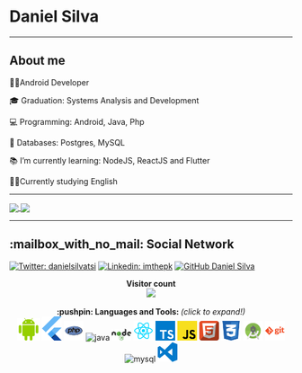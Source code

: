 # Daniel Silva




--------------------------
## About me

<div>
<p>👨‍💻Android Developer</p>
<p>🎓 Graduation: Systems Analysis and Development</p>
<p>💻 Programming: Android, Java, Php</p>
<p>💾 Databases: Postgres, MySQL </p>
<p>📚 I’m currently learning: NodeJS, ReactJS and Flutter</p>
<p>🧑‍🎓Currently studying English</p>
</div>

***

<a href="https://github.com/SilvaTs">
  <img align="center" src="https://github-readme-stats.vercel.app/api?username=SilvaTs&show_icons=true&theme=chartreuse-dark" />
</a>

<a href="https://github.com/SilvaTs?tab=repositories">
  <img align="center" src="https://github-readme-stats.vercel.app/api/top-langs/?username=SilvaTs&theme=chartreuse-dark" />
</a>

***

<p align="center"> 
  <h2>:mailbox_with_no_mail: Social Network</h2>

[![Twitter: danielsilvatsi](https://img.shields.io/twitter/follow/danielsilvatsi?style=social)](https://twitter.com/danielsilvatsi)
[![Linkedin: imthepk](https://img.shields.io/badge/-imthepk-blue?style=flat-square&logo=Linkedin&logoColor=white&link=https://www.linkedin.com/in/imthepk/)](https://www.linkedin.com/in/imthepk/)
[![GitHub Daniel Silva](https://img.shields.io/github/followers/SilvaTs?label=follow&style=social)](https://github.com/SilvaTs)



</p>
 
 <p align="center"> 
  <b>Visitor count</b><br>
  <img src="https://profile-counter.glitch.me/SilvaTs/count.svg" />
</p>

 <p align="center">
  <b>:pushpin: Languages and Tools: </b> <i>(click to expand!)</i>
  <br />

  <!-- ### Languages and Tools: -->
  <span title="Android">
  <img alt="Android" width="40px" src="https://raw.githubusercontent.com/SilvaTs/SilvaTs/master/icons/android.svg"/>
  </span>

  <span title="Flutter">
  <img alt="Flutter" width="35px" src="https://raw.githubusercontent.com/SilvaTs/SilvaTs/master/icons/flutter.png"/>
  </span>

  <span title="Php">
  <img alt="Php" width="35px" src="https://raw.githubusercontent.com/SilvaTs/SilvaTs/master/icons/php.svg"/>
  </span>

  <span title="Java">
  <img src="https://devicons.github.io/devicon/devicon.git/icons/java/java-original-wordmark.svg" alt="java" width="45px" height="45px"/> 
  </span>

  <span title="NodeJS">
  <img alt="NodeJS" width="35px" src="https://raw.githubusercontent.com/SilvaTs/SilvaTs/master/icons/nodejs.svg"/>
  </span>
  <span title="React">
  <img alt="React" width="35px" src="https://raw.githubusercontent.com/SilvaTs/SilvaTs/master/icons/react.svg"/>
  </span>
  
  <span title="Typescript">
  <img alt="Typescript" width="35px" src="https://raw.githubusercontent.com/SilvaTs/SilvaTs/master/icons/typescript.svg"/>
  </span>

  <span title="Javascript">
  <img alt="Javascript" width="35px" src="https://raw.githubusercontent.com/SilvaTs/SilvaTs/master/icons/javascript.svg"/>
  </span>
  <span title="HTML">
  <img alt="HTML" width="35px" src="https://raw.githubusercontent.com/SilvaTs/SilvaTs/master/icons/html.svg"/>
  </span>
  <span title="CSS">
  <img alt="CSS" width="35px" src="https://raw.githubusercontent.com/SilvaTs/SilvaTs/master/icons/css.svg"/>
  </span>
  <span title="Android Studio">
  <img alt="Android Studio" width="35px" src="https://raw.githubusercontent.com/SilvaTs/SilvaTs/master/icons/androidstudio.png"/>
  </span>
  <span title="Git">
  <img alt="Git" width="35px" src="https://raw.githubusercontent.com/SilvaTs/SilvaTs/master/icons/git.svg"/>
  </span>
  <span title="MySQL">
  <img  src="https://devicons.github.io/devicon/devicon.git/icons/mysql/mysql-original-wordmark.svg" alt="mysql" width="45px" height="45px"/>
  </span>

  <span title="Vs Code">
  <img alt="Vs Code" width="35px" src="https://raw.githubusercontent.com/SilvaTs/SilvaTs/master/icons/vs-code.svg"/>
  </span>

  <br />
</div>
